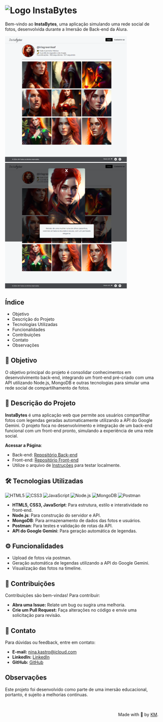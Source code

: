 # <img src="assets/images/byte.ico" alt="Logo" width="20"> InstaBytes

Bem-vindo ao **InstaBytes**, uma aplicação simulando uma rede social de fotos, desenvolvida durante a Imersão de Back-end da Alura.

<img src="assets/images/screenshot.png" alt="Print do Projeto" width="400" />
<img src="assets/images/screenshot2.png" alt="Print do Projeto" width="400" />

## Índice

- Objetivo
- Descrição do Projeto
- Tecnologias Utilizadas
- Funcionalidades
- Contribuições
- Contato
- Observações

## 🎯 Objetivo

O objetivo principal do projeto é consolidar conhecimentos em desenvolvimento back-end, integrando um front-end pré-criado com uma API utilizando Node.js, MongoDB e outras tecnologias para simular uma rede social de compartilhamento de fotos.

## 📖 Descrição do Projeto 

**InstaBytes** é uma aplicação web que permite aos usuários compartilhar fotos com legendas geradas automaticamente utilizando a API do Google Gemini. O projeto foca no desenvolvimento e integração de um back-end funcional com um front-end pronto, simulando a experiência de uma rede social.

**Acessar a Página**:
   - Back-end: [Repositório Back-end](https://github.com/karinacmartins/instabyte-back-end)
   - Front-end: [Repositório Front-end](https://github.com/karinacmartins/instabyte-front-end)
   - Utilize o arquivo de [Instruções](/instruções.md) para testar localmente.


## 🛠️ Tecnologias Utilizadas 

![HTML5](https://img.shields.io/badge/html5-%23E34F26.svg?style=for-the-badge&logo=html5&logoColor=white)
![CSS3](https://img.shields.io/badge/CSS-239120?logo=css3&logoColor=white&style=for-the-badge)
![JavaScript](https://img.shields.io/badge/javascript-%23323330.svg?style=for-the-badge&logo=javascript&logoColor=%23F7DF1E)
![Node.js](https://img.shields.io/badge/node.js-%2343853D.svg?style=for-the-badge&logo=node.js&logoColor=white)
![MongoDB](https://img.shields.io/badge/MongoDB-%2347A248.svg?style=for-the-badge&logo=mongodb&logoColor=white)
![Postman](https://img.shields.io/badge/Postman-FF6C37?logo=postman&logoColor=white&style=for-the-badge)

- **HTML5, CSS3, JavaScript**: Para estrutura, estilo e interatividade no front-end.
- **Node.js**: Para construção do servidor e API.
- **MongoDB**: Para armazenamento de dados das fotos e usuários.
- **Postman**: Para testes e validação de rotas da API.
- **API do Google Gemini**: Para geração automática de legendas.


## ⚙️ Funcionalidades 

- Upload de fotos via postman.
- Geração automática de legendas utilizando a API do Google Gemini.
- Visualização das fotos na timeline.

## 🤝 Contribuições

Contribuições são bem-vindas! Para contribuir:

- **Abra uma Issue:** Relate um bug ou sugira uma melhoria.
- **Crie um Pull Request:** Faça alterações no código e envie uma solicitação para revisão.

## 📧 Contato

Para dúvidas ou feedback, entre em contato:

- **E-mail:** [nina.kastro@icloud.com](mailto:nina.kastro@icloud.com)
- **LinkedIn:** [LinkedIn](https://www.linkedin.com/in/karinacmartins/)
- **GitHub:** [GitHub](https://github.com/karinacmartins)

## Observações

Este projeto foi desenvolvido como parte de uma imersão educacional, portanto, é sujeito a melhorias contínuas.

<br>
<br>

<div align="right">Made with 💜 by <a href="https://github.com/karinacmartins">KM</a>.</div>


